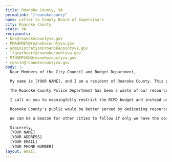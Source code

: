 ```yaml
---
title: Roanoke County, VA
permalink: "/roanokecounty"
name: Letter to County Board of Supervisors
city: Roanoke County
state: VA
recipients:
- bos@roanokecountyva.gov
- PMAHONEY@roanokecountyva.gov
- administration@roanokecountyva.gov
- llgearheart@roanokecountyva.gov
- MTHOMPSON@roanokecountyva.gov
- cwhite@roanokecountyva.gov
body: |-
  Dear Members of the City Council and Budget Department,

  My name is [YOUR NAME], and I am a resident of Roanoke County. This past week, our nation has been gripped by protests calling for rapid and meaningful change with regard to police brutality, racism and anti-Blackness in America. I believe that the systemic changes we need can begin with defunding police departments and instead investing in community structures and alternatives to police force.

  The Roanoke County Police Department has been a waste of our resources. For FY 2020-2021, $12.3M has been allocated to RCPD. While Roanoke County has been spending extraordinary amounts on policing, the community has not seen sufficient improvements to safety, homelessness, mental health, or affordability in our city. Instead, I see wasteful and harmful actions of our police.

  I call on you to meaningfully restrict the RCPD budget and instead use those resources towards funding what Black and other marginalized communities need to be safe and healthy: COVID-19 relief, affordable housing, education, healthcare (especially mental healthcare and resources), community centers, treatment, and community-led organizations. Currently the Public Assistance branch of Social Services only receives only $4.7M and sees no increase in funding over the previous year, and Public Health receives only $0.5M. These numbers are especially shocking in light of the heroin epidemic impacting this area of the state.

  Roanoke County's public would be better served by dedicating resources to programs proven to be more effective at promoting safety and social equity than policing and incarceration--namely social programs and education.

  We can be a beacon for other cities to follow if only we have the courage to change. Can I count on you to consider an alternative budget that puts a focus on social services?

  Sincerely,
  [YOUR NAME]
  [YOUR ADDRESS]
  [YOUR EMAIL]
  [YOUR PHONE NUMBER]
layout: email
---
```


